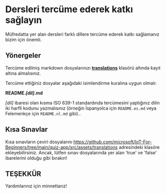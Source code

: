 # Dersleri tercüme ederek katkı sağlayın

Müfredatta yer alan dersleri farklı dillere tercüme ederek katkı sağlamanız bizim için önemli.

## Yönergeler

Tercüme edilmiş markdown dosyalarınızı [**translations**](https://github.com/microsoft/IoT-For-Beginners/tree/main/1-getting-started/lessons/1-introduction-to-iot/translations) klasörü altında kayıt altına almalısınız.

Tercüme ettiğiniz dosyalar aşağıdaki isimlendirme kuralına uygun olmalı:

**README._[dil]_.md**

_[dil]_ ibaresi olan kısma ISO 639-1 standardında tercümesini yaptığınız dilin iki harfli kodunu yazmalısınız (örneğin İspanyolca için `README.es.md` veya Felemenkçe için `README.nl.md` gibi)..

## Kısa Sınavlar

Kısa sınavların çeviri dosyalarını https://github.com/microsoft/IoT-For-Beginners/tree/main/quiz-app/src/assets/translations adresindeki klasöre ekleyebilirsiniz. Ancak, lütfen sınav dosyalarında yer alan 'true' ve 'false' ibarelerini olduğu gibi bırakın!

## TEŞEKKÜR

Yardımlarınız için minnettarız!
